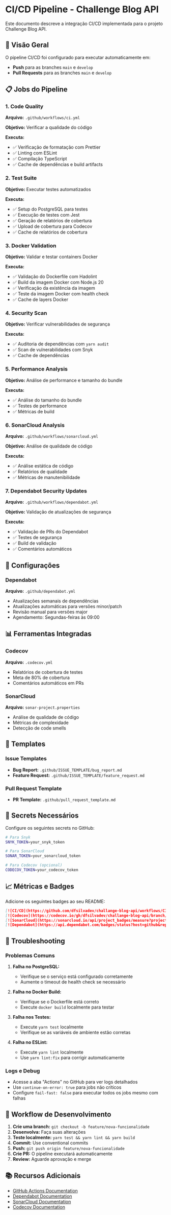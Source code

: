 # CI/CD Pipeline - Challenge Blog API

Este documento descreve a integração CI/CD implementada para o projeto Challenge Blog API.

## 🚀 Visão Geral

O pipeline CI/CD foi configurado para executar automaticamente em:
- **Push** para as branches `main` e `develop`
- **Pull Requests** para as branches `main` e `develop`

## 📋 Jobs do Pipeline

### 1. Code Quality
**Arquivo:** `.github/workflows/ci.yml`

**Objetivo:** Verificar a qualidade do código

**Executa:**
- ✅ Verificação de formatação com Prettier
- ✅ Linting com ESLint
- ✅ Compilação TypeScript
- ✅ Cache de dependências e build artifacts

### 2. Test Suite
**Objetivo:** Executar testes automatizados

**Executa:**
- ✅ Setup do PostgreSQL para testes
- ✅ Execução de testes com Jest
- ✅ Geração de relatórios de cobertura
- ✅ Upload de cobertura para Codecov
- ✅ Cache de relatórios de cobertura

### 3. Docker Validation
**Objetivo:** Validar e testar containers Docker

**Executa:**
- ✅ Validação do Dockerfile com Hadolint
- ✅ Build da imagem Docker com Node.js 20
- ✅ Verificação da existência da imagem
- ✅ Teste da imagem Docker com health check
- ✅ Cache de layers Docker

### 4. Security Scan
**Objetivo:** Verificar vulnerabilidades de segurança

**Executa:**
- ✅ Auditoria de dependências com `yarn audit`
- ✅ Scan de vulnerabilidades com Snyk
- ✅ Cache de dependências

### 5. Performance Analysis
**Objetivo:** Análise de performance e tamanho do bundle

**Executa:**
- ✅ Análise do tamanho do bundle
- ✅ Testes de performance
- ✅ Métricas de build

### 6. SonarCloud Analysis
**Arquivo:** `.github/workflows/sonarcloud.yml`

**Objetivo:** Análise de qualidade de código

**Executa:**
- ✅ Análise estática de código
- ✅ Relatórios de qualidade
- ✅ Métricas de manutenibilidade

### 7. Dependabot Security Updates
**Arquivo:** `.github/workflows/dependabot.yml`

**Objetivo:** Validação de atualizações de segurança

**Executa:**
- ✅ Validação de PRs do Dependabot
- ✅ Testes de segurança
- ✅ Build de validação
- ✅ Comentários automáticos

## 🔧 Configurações

### Dependabot
**Arquivo:** `.github/dependabot.yml`

- Atualizações semanais de dependências
- Atualizações automáticas para versões minor/patch
- Revisão manual para versões major
- Agendamento: Segundas-feiras às 09:00

## 📊 Ferramentas Integradas

### Codecov
**Arquivo:** `.codecov.yml`

- Relatórios de cobertura de testes
- Meta de 80% de cobertura
- Comentários automáticos em PRs

### SonarCloud
**Arquivo:** `sonar-project.properties`

- Análise de qualidade de código
- Métricas de complexidade
- Detecção de code smells

## 🎯 Templates

### Issue Templates
- **Bug Report:** `.github/ISSUE_TEMPLATE/bug_report.md`
- **Feature Request:** `.github/ISSUE_TEMPLATE/feature_request.md`

### Pull Request Template
- **PR Template:** `.github/pull_request_template.md`

## 🔐 Secrets Necessários

Configure os seguintes secrets no GitHub:

```bash
# Para Snyk
SNYK_TOKEN=your_snyk_token

# Para SonarCloud
SONAR_TOKEN=your_sonarcloud_token

# Para Codecov (opcional)
CODECOV_TOKEN=your_codecov_token
```

## 📈 Métricas e Badges

Adicione os seguintes badges ao seu README:

```markdown
[![CI/CD](https://github.com/dfsilvadev/challange-blog-api/workflows/CI%2FCD%20Pipeline/badge.svg)](https://github.com/dfsilvadev/challange-blog-api/actions)
[![Codecov](https://codecov.io/gh/dfsilvadev/challange-blog-api/branch/main/graph/badge.svg)](https://codecov.io/gh/dfsilvadev/challange-blog-api)
[![SonarCloud](https://sonarcloud.io/api/project_badges/measure?project=dfsilva-dxp_blog-challenge&metric=alert_status)](https://sonarcloud.io/dashboard?id=dfsilva-dxp_blog-challenge)
[![Dependabot](https://api.dependabot.com/badges/status?host=github&repo=dfsilvadev/challange-blog-api)](https://dependabot.com)
```

## 🚨 Troubleshooting

### Problemas Comuns

1. **Falha no PostgreSQL:**
   - Verifique se o serviço está configurado corretamente
   - Aumente o timeout de health check se necessário

2. **Falha no Docker Build:**
   - Verifique se o Dockerfile está correto
   - Execute `docker build` localmente para testar

3. **Falha nos Testes:**
   - Execute `yarn test` localmente
   - Verifique se as variáveis de ambiente estão corretas

4. **Falha no ESLint:**
   - Execute `yarn lint` localmente
   - Use `yarn lint:fix` para corrigir automaticamente

### Logs e Debug

- Acesse a aba "Actions" no GitHub para ver logs detalhados
- Use `continue-on-error: true` para jobs não críticos
- Configure `fail-fast: false` para executar todos os jobs mesmo com falhas

## 🔄 Workflow de Desenvolvimento

1. **Crie uma branch:** `git checkout -b feature/nova-funcionalidade`
2. **Desenvolva:** Faça suas alterações
3. **Teste localmente:** `yarn test && yarn lint && yarn build`
4. **Commit:** Use conventional commits
5. **Push:** `git push origin feature/nova-funcionalidade`
6. **Crie PR:** O pipeline executará automaticamente
7. **Review:** Aguarde aprovação e merge

## 📚 Recursos Adicionais

- [GitHub Actions Documentation](https://docs.github.com/en/actions)
- [Dependabot Documentation](https://docs.github.com/en/code-security/supply-chain-security/keeping-your-dependencies-updated-automatically)
- [SonarCloud Documentation](https://docs.sonarcloud.io/)
- [Codecov Documentation](https://docs.codecov.io/) 